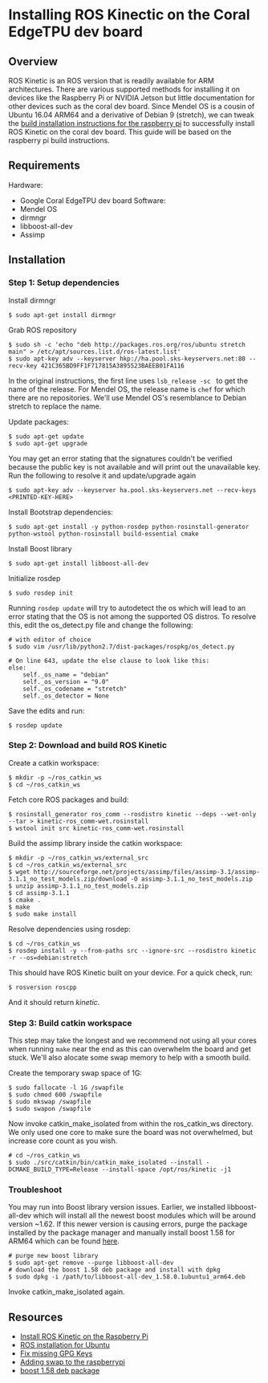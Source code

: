 # Installing ROS Kinectic on the Coral EdgeTPU dev board

## Overview
ROS Kinetic is an ROS version that is readily available for ARM architectures. There are various supported
methods for installing it on devices like the Raspberry Pi or NVIDIA Jetson but little documentation for other devices
such as the coral dev board. Since Mendel OS is a cousin of Ubuntu 16.04 ARM64 and a derivative of Debian 9 (stretch),
we can tweak the [build installation instructions for the raspberry
pi](https://wiki.ros.org/ROSberryPi/Installing%20ROS%20Kinetic%20on%20the%20Raspberry%20Pi) to successfully install ROS
Kinetic on the coral dev board. This guide will be based on the raspberry pi build instructions.

## Requirements
Hardware:
* Google Coral EdgeTPU dev board
Software:
* Mendel OS
* dirmngr
* libboost-all-dev
* Assimp

## Installation

### Step 1: Setup dependencies
Install dirmngr
```
$ sudo apt-get install dirmngr
```

Grab ROS repository
```
$ sudo sh -c 'echo "deb http://packages.ros.org/ros/ubuntu stretch main" > /etc/apt/sources.list.d/ros-latest.list'
$ sudo apt-key adv --keyserver hkp://ha.pool.sks-keyservers.net:80 --recv-key 421C365BD9FF1F717815A3895523BAEEB01FA116
```

In the original instructions, the first line uses ```lsb_release -sc ``` to get the name of the release. For Mendel OS,
the release name is ```chef``` for which there are no repositories. We'll use Mendel OS's resemblance to Debian stretch
to replace the name.

Update packages:
```
$ sudo apt-get update
$ sudo apt-get upgrade
```
You may get an error stating that the signatures couldn't be verified because the public key is not available and will
print out the unavailable key. Run the following to resolve it and update/upgrade again
```
$ sudo apt-key adv --keyserver ha.pool.sks-keyservers.net --recv-keys <PRINTED-KEY-HERE>
```

Install Bootstrap dependencies:
```
$ sudo apt-get install -y python-rosdep python-rosinstall-generator python-wstool python-rosinstall build-essential cmake
```

Install Boost library
```
$ sudo apt-get install libboost-all-dev
```

Initialize rosdep
```
$ sudo rosdep init
```

Running ``` rosdep update ``` will try to autodetect the os which will lead to an error stating that the OS
is not among the supported OS distros. To resolve this, edit the os_detect.py file and change the following:
```
# with editor of choice
$ sudo vim /usr/lib/python2.7/dist-packages/rospkg/os_detect.py

# On line 643, update the else clause to look like this:
else:
    self._os_name = "debian"
    self._os_version = "9.0"
    self._os_codename = "stretch"
    self._os_detector = None
```
Save the edits and run:
```
$ rosdep update
```

### Step 2: Download and build ROS Kinetic
Create a catkin workspace:
```
$ mkdir -p ~/ros_catkin_ws
$ cd ~/ros_catkin_ws
```

Fetch core ROS packages and build:
```
$ rosinstall_generator ros_comm --rosdistro kinetic --deps --wet-only --tar > kinetic-ros_comm-wet.rosinstall
$ wstool init src kinetic-ros_comm-wet.rosinstall
```

Build the assimp library inside the catkin workspace:
```
$ mkdir -p ~/ros_catkin_ws/external_src
$ cd ~/ros_catkin_ws/external_src
$ wget http://sourceforge.net/projects/assimp/files/assimp-3.1/assimp-3.1.1_no_test_models.zip/download -O assimp-3.1.1_no_test_models.zip
$ unzip assimp-3.1.1_no_test_models.zip
$ cd assimp-3.1.1
$ cmake .
$ make
$ sudo make install
```

Resolve dependencies using rosdep:
```
$ cd ~/ros_catkin_ws
$ rosdep install -y --from-paths src --ignore-src --rosdistro kinetic -r --os=debian:stretch
```

This should have ROS Kinetic built on your device. For a quick check, run:
```
$ rosversion roscpp
```
And it should return *kinetic*.

### Step 3: Build catkin workspace
This step may take the longest and we recommend not using all your cores when running ``` make ``` near the end as this
can overwhelm the board and get stuck. We'll also alocate some swap memory to help with a smooth build.

Create the temporary swap space of 1G:
```
$ sudo fallocate -l 1G /swapfile
$ sudo chmod 600 /swapfile
$ sudo mkswap /swapfile
$ sudo swapon /swapfile
```

Now invoke catkin_make_isolated from within the ros_catkin_ws directory. We only used one core to make sure the board
was not overwhelmed, but increase core count as you wish.
```
# cd ~/ros_catkin_ws
$ sudo ./src/catkin/bin/catkin_make_isolated --install -DCMAKE_BUILD_TYPE=Release --install-space /opt/ros/kinetic -j1
```

### Troubleshoot
You may run into Boost library version issues. Earlier, we installed libboost-all-dev which will install all the newest
boost modules which will be around version ~1.62. If this newer version is causing errors, purge the package installed by the package
manager and manually install boost 1.58 for ARM64 which can be found
[here](https://launchpad.net/ubuntu/xenial/arm64/libboost-all-dev/1.58.0.1ubuntu1). 
```
# purge new boost library
$ sudo apt-get remove --purge libboost-all-dev
# download the boost 1.58 deb package and install with dpkg
$ sudo dpkg -i /path/to/libboost-all-dev_1.58.0.1ubuntu1_arm64.deb
```
Invoke catkin_make_isolated again.

## Resources
* [Install ROS Kinetic on the Raspberry Pi](https://wiki.ros.org/ROSberryPi/Installing%20ROS%20Kinetic%20on%20the%20Raspberry%20Pi)
* [ROS installation for Ubuntu](https://wiki.ros.org/kinetic/Installation/Ubuntu)
* [Fix missing GPG Keys](https://askubuntu.com/questions/127326/how-to-fix-missing-gpg-keys)
* [Adding swap to the raspberrypi](http://raspberrypimaker.com/adding-swap-to-the-raspberrypi/)
* [boost 1.58 deb package](https://launchpad.net/ubuntu/xenial/arm64/libboost-all-dev/1.58.0.1ubuntu1)
